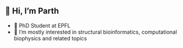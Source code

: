 ## 👋 Hi, I’m Parth

<!-- [![Twitter Follow](https://img.shields.io/twitter/follow/BibekarParth?color=1DA1F2&logo=twitter&style=for-the-badge)](https://twitter.com/intent/follow?original_referer=https%3A%2F%2Fgithub.com%2FcodeSTACKr&screen_name=BibekarParth) -->

- 🌱 PhD Student at EPFL
- 👀 I’m mostly interested in structural bioinformatics, computational biophysics and related topics
<!---
### Connect with me:

[<img align="left" alt="codeSTACKr | Gmail" width="22px" src="https://upload.wikimedia.org/wikipedia/commons/7/7e/Gmail_icon_%282020%29.svg" />][gmail]
[<img align="left" alt="codeSTACKr | Gmail" width="22px" src="https://upload.wikimedia.org/wikipedia/commons/thumb/f/f8/LinkedIn_icon_circle.svg/2048px-LinkedIn_icon_circle.svg.png" />][linkedin]
[<img align="left" alt="codeSTACKr | Twitter" width="22px" src="https://upload.wikimedia.org/wikipedia/sco/9/9f/Twitter_bird_logo_2012.svg" />][twitter]
[<img align="left" alt="codeSTACKr | Instagram" width="22px" src="https://upload.wikimedia.org/wikipedia/commons/e/e7/Instagram_logo_2016.svg" />][instagram]
[<img align="left" alt="codeSTACKr | Lichess" width="22px" src="https://images.prismic.io/lichess/5cfd2630-2a8f-4fa9-8f78-04c2d9f0e5fe_lichess-box-1024.png" />][lichess]

<br />

### Languages and Tools:

[<img align="left" alt="Python" width="26px" src="https://upload.wikimedia.org/wikipedia/commons/c/c3/Python-logo-notext.svg" />][python]
[<img align="left" alt="MATLAB" width="26px" src="https://upload.wikimedia.org/wikipedia/commons/2/21/Matlab_Logo.png" />][matlab]
[<img align="left" alt="C" width="26px" src="https://upload.wikimedia.org/wikipedia/commons/1/18/C_Programming_Language.svg" />][c]
[<img align="left" alt="Bash" width="26px" src="https://upload.wikimedia.org/wikipedia/commons/4/4b/Bash_Logo_Colored.svg" />][bash]
[<img align="left" alt="GROMACS" width="116px" src="https://upload.wikimedia.org/wikipedia/commons/5/52/GROMACS_logo.png" />][gromacs]
[<img align="left" alt="PLUMED" width="66px" src="https://www.plumed.org/doc-v2.6/developer-doc/html/logo.png" />][plumed]
[<img align="left" alt="Linux" width="26px" src="https://upload.wikimedia.org/wikipedia/commons/3/35/Tux.svg" />][linux]
[<img align="left" alt="AWS" width="32px" src="https://cdn.icon-icons.com/icons2/2407/PNG/512/aws_icon_146074.png" />][aws]
[<img align="left" alt="GCC" width="32px" src="https://upload.wikimedia.org/wikipedia/commons/6/6d/Google_Cloud_Console_logo.png" />][gcc]
[<img align="left" alt="Gnuplot" width="28px" src="https://cdn.icon-icons.com/icons2/2107/PNG/512/file_type_gnuplot_icon_130576.png" />][gnuplot]
[<img align="left" alt="Visual Studio Code" width="26px" src="https://raw.githubusercontent.com/github/explore/80688e429a7d4ef2fca1e82350fe8e3517d3494d/topics/visual-studio-code/visual-studio-code.png" />][vscode]
[<img align="left" alt="HTML5" width="26px" src="https://raw.githubusercontent.com/github/explore/80688e429a7d4ef2fca1e82350fe8e3517d3494d/topics/html/html.png" />][html]
[<img align="left" alt="CSS3" width="26px" src="https://raw.githubusercontent.com/github/explore/80688e429a7d4ef2fca1e82350fe8e3517d3494d/topics/css/css.png" />][css]
[<img align="left" alt="CSS3" width="26px" src="https://imagej.net/media/icons/imagej.png" />][imagej]
[<img align="left" alt="CSS3" width="26px" src="https://upload.wikimedia.org/wikipedia/en/f/f6/Origin_icon.png" />][origin]

<br />

<br />

<!-- ![Parth's GitHub stats](https://github-readme-stats.vercel.app/api?username=ParthBibekar&show_icons=true&theme=cobalt) -->

[gmail]: mailto:bibekarparth24@gmail.com
[linkedin]: https://www.linkedin.com/in/parth-bibekar-a8a2a0247/
[twitter]: https://twitter.com/BibekarParth
[instagram]: https://www.instagram.com/parthbibekar/
[python]: https://www.python.org/
[vscode]: https://code.visualstudio.com/
[html]: https://html.com/
[css]: https://en.wikipedia.org/wiki/CSS
[matlab]: https://in.mathworks.com/
[c]: https://www.cprogramming.com/
[bash]: https://www.gnu.org/software/bash/
[gromacs]: https://www.gromacs.org/
[plumed]: https://www.plumed.org/
[linux]: https://www.linux.org/
[gnuplot]: http://www.gnuplot.info/
[lichess]: https://lichess.org/@/Parth_Bibekar
[imagej]: https://imagej.net/software/imagej/
[origin]: https://www.originlab.com/
[aws]: https://aws.amazon.com/
[gcc]: https://console.cloud.google.com/


<!---
ParthBibekar/ParthBibekar is a ✨ special ✨ repository because its `README.md` (this file) appears on your GitHub profile.
You can click the Preview link to take a look at your changes.
--->
